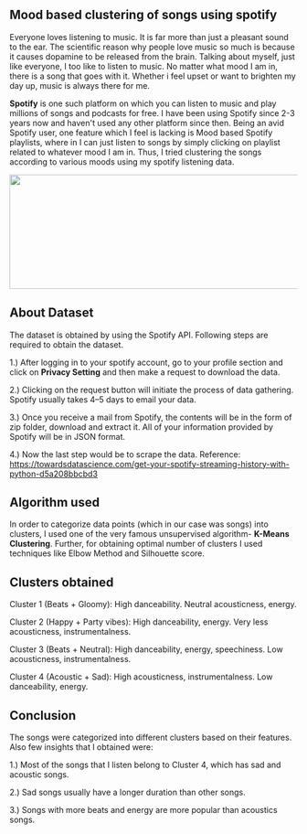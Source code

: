 ## Mood based clustering of songs using spotify

Everyone loves listening to music. It is far more than just a pleasant sound to the ear. The scientific reason why people love music so much is because it causes dopamine to be released from the brain. Talking about myself, just like everyone, I too like to listen to music. No matter what mood I am in, there is a song that goes with it. Whether i feel upset or want to brighten my day up, music is always there for me.

**Spotify** is one such platform on which you can listen to music and play millions of songs and podcasts for free. I have been using Spotify since 2-3 years now and haven't used any other platform since then. Being an avid Spotify user, one feature which I feel is lacking is Mood based Spotify playlists, where in I can just listen to songs by simply clicking on playlist related to whatever mood I am in. Thus, I tried clustering the songs according to various moods using my spotify listening data.


<img src="http://media.idownloadblog.com/wp-content/uploads/2016/06/Spotify_logo_horizontal_black.jpg" width="650" height="200">

## About Dataset
The dataset is obtained by using the Spotify API. Following steps are required to obtain the dataset. 

1.) After logging in to your spotify account, go to your profile section and click on **Privacy Setting** and then make a request to download the data.

2.) Clicking on the request button will initiate the process of data gathering. Spotify usually takes 4–5 days to email your data. 

3.) Once you receive a mail from Spotify, the contents will be in the form of zip folder, download and extract it. All of your information provided by Spotify will be in JSON format.

4.) Now the last step would be to scrape the data. Reference: https://towardsdatascience.com/get-your-spotify-streaming-history-with-python-d5a208bbcbd3

## Algorithm used
In order to categorize data points (which in our case was songs) into clusters, I used one of the very famous unsupervised algorithm- **K-Means Clustering**. Further, for obtaining optimal number of clusters I used techniques like Elbow Method and Silhouette score.

## Clusters obtained
Cluster 1 (Beats + Gloomy): High danceability. Neutral acousticness, energy.

Cluster 2 (Happy + Party vibes): High danceability, energy. Very less acousticness, instrumentalness.         

Cluster 3 (Beats + Neutral): High danceability, energy, speechiness. Low acousticness, instrumentalness.

Cluster 4 (Acoustic + Sad): High acousticness, instrumentalness. Low danceability, energy.

## Conclusion
The songs were categorized into different clusters based on their features. Also few insights that I obtained were:

1.) Most of the songs that I listen belong to Cluster 4, which has sad and acoustic songs.

2.) Sad songs usually have a longer duration than other songs.

3.) Songs with more beats and energy are more popular than acoustics songs.
